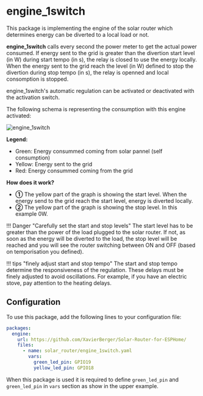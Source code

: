 
# engine_1switch

This package is implementing the engine of the solar router which determines energy can be diverted to a local load or not.

**engine_1switch** calls every second the power meter to get the actual power consumed. If energy sent to the grid is greater than the divertion start level (in W) during start tempo (in s), the relay is closed to use the energy locally. When the energy sent to the grid reach the level (in W) defined to stop the divertion during stop tempo (in s), the relay is openned and local consomption is stopped.

engine_1switch's automatic regulation can be activated or deactivated with the activation switch.

The following schema is representing the consumption with this engine activated:

![engine_1switch](images/engine_1switch.png)

**Legend:**

 * Green: Energy consummed coming from solar pannel (self consumption)
 * Yellow: Energy sent to the grid
 * Red: Energy consummed coming from the grid

**How does it work?**

* **①** The yellow part of the graph is showing the start level. When the energy send to the grid reach the start level, energy is diverted locally.
* **②** The yellow part of the graph is showing the stop level. In this example 0W.

!!! Danger "Carefully set the start and stop levels"
    The start level has to be greater than the power of the load plugged to the solar router. If not, as soon as the energy will be diverted to the load, the stop level will be reached and you will see the router switching between ON and OFF (based on temporisation you defined).

!!! tips "finely adjust start and stop tempo"
    The start and stop tempo determine the responsiveness of the regulation. These delays must be finely adjusted to avoid oscillations. For example, if you have an electric stove, pay attention to the heating delays.

## Configuration

To use this package, add the following lines to your configuration file:

```yaml linenums="1"
packages:
  engine:
    url: https://github.com/XavierBerger/Solar-Router-for-ESPHome/
    files:
      - name: solar_router/engine_1switch.yaml
        vars:
          green_led_pin: GPIO19
          yellow_led_pin: GPIO18
```

When this package is used it is required to define `green_led_pin` and `green_led_pin` in `vars` section as show in the upper example.

